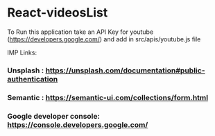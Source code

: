 # React-videosList
To Run this application take an API Key for youtube (https://developers.google.com/) and add in src/apis/youtube.js file


IMP Links:
### Unsplash : https://unsplash.com/documentation#public-authentication
### Semantic : https://semantic-ui.com/collections/form.html
### Google developer console: https://console.developers.google.com/

